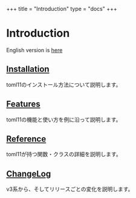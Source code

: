 +++
title = "Introduction"
type  = "docs"
+++

# Introduction

English version is [here](../en/)

## [Installation](docs/installation)

toml11のインストール方法について説明します。

## [Features](docs/features)

toml11の機能と使い方を例に沿って説明します。

## [Reference](docs/reference)

toml11が持つ関数・クラスの詳細を説明します。

## [ChangeLog](docs/changelog)

v3系から、そしてリリースごとの変化を説明します。

